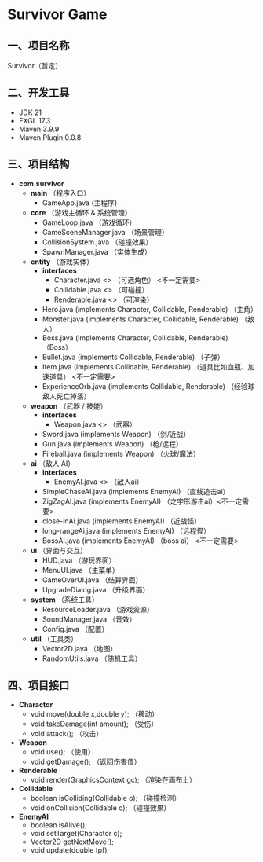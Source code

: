 # Survivor Game

## 一、项目名称
Survivor（暂定）

## 二、开发工具
- JDK 21  
- FXGL 17.3  
- Maven 3.9.9  
- Maven Plugin 0.0.8

## 三、项目结构

- **com.survivor**
  - **main** （程序入口）
    - GameApp.java (主程序)
  - **core** （游戏主循环 & 系统管理）
    - GameLoop.java  （游戏循环）
    - GameSceneManager.java  （场景管理）
    - CollisionSystem.java  （碰撞效果）
    - SpawnManager.java  （实体生成）
  - **entity** （游戏实体）
    - **interfaces**
      - Character.java <<interface>>  （可选角色）  <不一定需要>
      - Collidable.java <<interface>>  （可碰撞）
      - Renderable.java <<interface>>  （可渲染）
    - Hero.java (implements Character, Collidable, Renderable)  （主角）
    - Monster.java (implements Character, Collidable, Renderable)  （敌人）
    - Boss.java (implements Character, Collidable, Renderable)  （Boss）
    - Bullet.java (implements Collidable, Renderable) （子弹）
    - Item.java (implements Collidable, Renderable)  （道具比如血瓶、加速道具）  <不一定需要>
    - ExperienceOrb.java   (implements Collidable, Renderable)   （经验球 敌人死亡掉落）
  - **weapon** （武器 / 技能）
    - **interfaces**
      - Weapon.java <<interface>>  （武器）
    - Sword.java (implements Weapon)  （剑/近战）
    - Gun.java (implements Weapon)  （枪/远程）
    - Fireball.java (implements Weapon)  （火球/魔法）
  - **ai** （敌人 AI）
    - **interfaces**
      - EnemyAI.java <<interface>>  （敌人ai）
    - SimpleChaseAI.java (implements EnemyAI)  （直线追击ai）
    - ZigZagAI.java (implements EnemyAI)  （之字形游击ai）<不一定需要>
    - close-inAi.java (implements EnemyAI)  （近战怪）
    - long-rangeAi.java (implements EnemyAI)  （远程怪）
    - BossAI.java (implements EnemyAI)  （boss ai） <不一定需要>
  - **ui** （界面与交互）
    - HUD.java （游玩界面）
    - MenuUI.java （主菜单）
    - GameOverUI.java  （结算界面）
    - UpgradeDialog.java  （升级界面）
  - **system** （系统工具）
    - ResourceLoader.java  （游戏资源）
    - SoundManager.java  （音效）
    - Config.java  （配置）
  - **util** （工具类）
    - Vector2D.java  （地图）
    - RandomUtils.java  （随机工具）

## 四、项目接口
- **Charactor**
  - void move(double x,double y);  （移动）
  - void takeDamage(int amount);  （受伤）
  - void attack();  （攻击）
- **Weapon**
  - void use();  （使用）
  - void getDamage();  （返回伤害值）
- **Renderable**
  - void render(GraphicsContext gc);  （渲染在画布上）
- **Collidable**
  - boolean isColliding(Collidable o);  （碰撞检测）
  - void onCollision(Collidable o);  （碰撞效果）
- **EnemyAI**
  - boolean isAlive();
  - void setTarget(Charactor c);
  - Vector2D getNextMove();
  - void update(double tpf);
